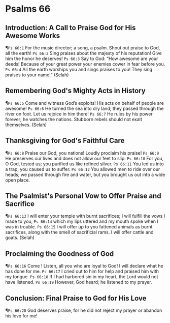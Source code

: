 # Psalms 66

## Introduction: A Call to Praise God for His Awesome Works
¶`Ps 66:1` For the music director; a song, a psalm. Shout out praise to God, all the earth!
`Ps 66:2` Sing praises about the majesty of his reputation! Give him the honor he deserves!
`Ps 66:3` Say to God: “How awesome are your deeds! Because of your great power your enemies cower in fear before you.
`Ps 66:4` All the earth worships you and sings praises to you! They sing praises to your name!” (Selah)

## Remembering God's Mighty Acts in History
¶`Ps 66:5` Come and witness God’s exploits! His acts on behalf of people are awesome!
`Ps 66:6` He turned the sea into dry land; they passed through the river on foot. Let us rejoice in him there!
`Ps 66:7` He rules by his power forever; he watches the nations. Stubborn rebels should not exalt themselves. (Selah)

## Thanksgiving for God's Faithful Care
¶`Ps 66:8` Praise our God, you nations! Loudly proclaim his praise!
`Ps 66:9` He preserves our lives and does not allow our feet to slip.
`Ps 66:10` For you, O God, tested us; you purified us like refined silver.
`Ps 66:11` You led us into a trap; you caused us to suffer.
`Ps 66:12` You allowed men to ride over our heads; we passed through fire and water, but you brought us out into a wide open place.

## The Psalmist's Personal Vow to Offer Praise and Sacrifice
¶`Ps 66:13` I will enter your temple with burnt sacrifices; I will fulfill the vows I made to you,
`Ps 66:14` which my lips uttered and my mouth spoke when I was in trouble.
`Ps 66:15` I will offer up to you fattened animals as burnt sacrifices, along with the smell of sacrificial rams. I will offer cattle and goats. (Selah)

## Proclaiming the Goodness of God
¶`Ps 66:16` Come ! Listen, all you who are loyal to God! I will declare what he has done for me.
`Ps 66:17` I cried out to him for help and praised him with my tongue.
`Ps 66:18` If I had harbored sin in my heart, the Lord would not have listened.
`Ps 66:19` However, God heard; he listened to my prayer.

## Conclusion: Final Praise to God for His Love
¶`Ps 66:20` God deserves praise, for he did not reject my prayer or abandon his love for me!
